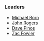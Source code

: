 ### Leaders

* [Michael Born](mailto:michael.born@owasp.org)
* [John Rogers](mailto:john.rogers@owasp.org)
* [Dave Pinos](mailto:dave.pinos@owasp.org)
* [Zac Fowler](mailto:zac.fowler@owasp.org)
